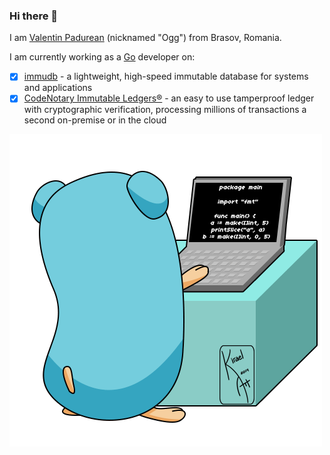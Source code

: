### Hi there 👋


<!--
**padurean/padurean** is a ✨ _special_ ✨ repository because its `README.md` (this file) appears on your GitHub profile.

Here are some ideas to get you started:

- 🔭 I’m currently working on ...
- 🌱 I’m currently learning ...
- 👯 I’m looking to collaborate on ...
- 🤔 I’m looking for help with ...
- 💬 Ask me about ...
- 📫 How to reach me: ...
- 😄 Pronouns: ...
- ⚡ Fun fact: ...
-->

I am [Valentin Padurean](https://purecore.ro) (nicknamed "Ogg") from Brasov, Romania.

I am currently working as a [Go](https://golang.org) developer on:
- [x] [immudb](https://github.com/codenotary/immudb) - a lightweight, high-speed immutable database for systems and applications
- [x] [CodeNotary Immutable Ledgers®](https://codenotary.com) - an easy to use tamperproof ledger with cryptographic verification, processing millions of transactions a second on-premise or in the cloud

![image](https://github.com/padurean/padurean/blob/master/golang.gif)
